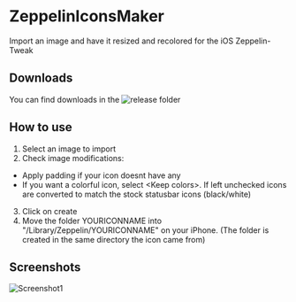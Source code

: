 # ZeppelinIconsMaker
Import an image and have it resized and recolored for the iOS Zeppelin-Tweak



## Downloads

You can find downloads in the ![release folder](https://github.com/wolfposd/ZeppelinIconsMaker/tree/master/releases)


## How to use

1. Select an image to import
2. Check image modifications:
  - Apply padding if your icon doesnt have any
  - If you want a colorful icon, select &lt;Keep colors&gt;. If left unchecked icons are converted to match the stock statusbar icons (black/white)
3. Click on create
4. Move the folder YOURICONNAME into "/Library/Zeppelin/YOURICONNAME" on your iPhone. (The folder is created in the same directory the icon came from)

## Screenshots

![Screenshot1](https://raw.githubusercontent.com/wolfposd/ZeppelinIconsMaker/master/screenshot/zepiconmakerscreenshot.png)
